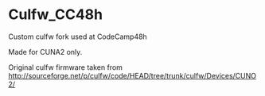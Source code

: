 Culfw_CC48h
===========

Custom culfw fork used at CodeCamp48h

Made for CUNA2 only.

Original culfw firmware taken from http://sourceforge.net/p/culfw/code/HEAD/tree/trunk/culfw/Devices/CUNO2/
